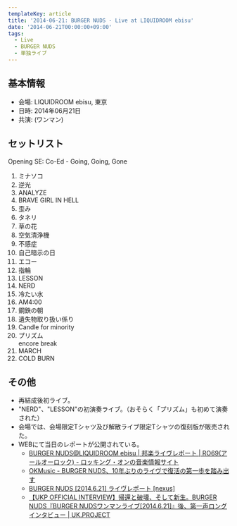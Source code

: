 ```yaml
---
templateKey: article
title: '2014-06-21: BURGER NUDS - Live at LIQUIDROOM ebisu'
date: '2014-06-21T00:00:00+09:00'
tags:
  - Live
  - BURGER NUDS
  - 単独ライブ
---
```

## 基本情報

* 会場: LIQUIDROOM ebisu, 東京
* 日時: 2014年06月21日
* 共演: (ワンマン)

## セットリスト

Opening SE: Co-Ed - Going, Going, Gone

1. ミナソコ
1. 逆光
1. ANALYZE
1. BRAVE GIRL IN HELL
1. 歪み
1. タネリ
1. 草の花
1. 空気清浄機
1. 不感症
1. 自己暗示の日
1. エコー
1. 指輪
1. LESSON
1. NERD
1. 冷たい水
1. AM4:00
1. 鋼鉄の朝
1. 遺失物取り扱い係り
1. Candle for minority
1. プリズム<br>encore break
1. MARCH
1. COLD BURN

## その他

* 再結成後初ライブ。
* "NERD"、"LESSON"の初演奏ライブ。（おそらく「プリズム」も初めて演奏された）
* 会場では、会場限定Tシャツ及び解散ライブ限定Tシャツの復刻版が販売された。
* WEBにて当日のレポートが公開されている。
  * [BURGER NUDS@LIQUIDROOM ebisu | 邦楽ライヴレポート | RO69(アールオーロック) - ロッキング・オンの音楽情報サイト](http://ro69.jp/live/detail/104279)
  * [OKMusic - BURGER NUDS、10年ぶりのライヴで復活の第一歩を踏み出す](http://okmusic.jp/#!/news/43830)
  * [BURGER NUDS [2014.6.21] ライヴレポート [nexus]](http://www.nexus-web.net/live/future/burgernuds/)
  * [【UKP OFFICIAL INTERVIEW】帰還と破壊、そして新生。BURGER NUDS『BURGER NUDSワンマンライブ[2014.6.21]』後、第一声ロングインタビュー | UK.PROJECT](http://ukproject.com/column/2014/08/6411/)


